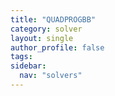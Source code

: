 ```yaml
---
title: "QUADPROGBB"
category: solver
layout: single
author_profile: false
tags: 
sidebar:
  nav: "solvers"
---
```

